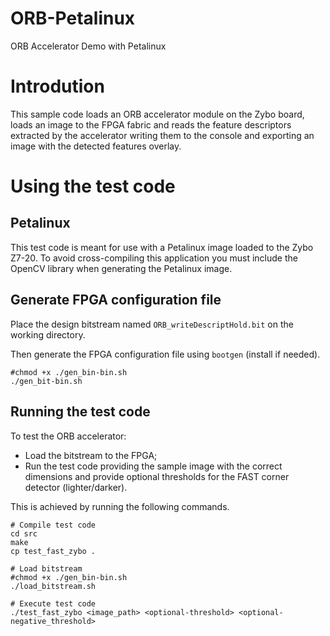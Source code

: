 # ORB-Petalinux
ORB Accelerator Demo with Petalinux

# Introdution
This sample code loads an ORB accelerator module on the Zybo board, loads an image to the FPGA fabric and reads the feature descriptors extracted by the accelerator writing them to the console and exporting an image with the detected features overlay.

# Using the test code
## Petalinux
This test code is meant for use with a Petalinux image loaded to the Zybo Z7-20. To avoid cross-compiling this application you must include the OpenCV library when generating the Petalinux image.

## Generate FPGA configuration file

Place the design bitstream named `ORB_writeDescriptHold.bit` on the working directory.

Then generate the FPGA configuration file using `bootgen` (install if needed).

```
#chmod +x ./gen_bin-bin.sh
./gen_bit-bin.sh
```

## Running the test code

To test the ORB accelerator:

- Load the bitstream to the FPGA;
- Run the test code providing the sample image with the correct dimensions and provide optional thresholds for the FAST corner detector (lighter/darker).

This is achieved by running the following commands.

```
# Compile test code
cd src
make
cp test_fast_zybo .

# Load bitstream
#chmod +x ./gen_bin-bin.sh
./load_bitstream.sh

# Execute test code
./test_fast_zybo <image_path> <optional-threshold> <optional-negative_threshold>
```